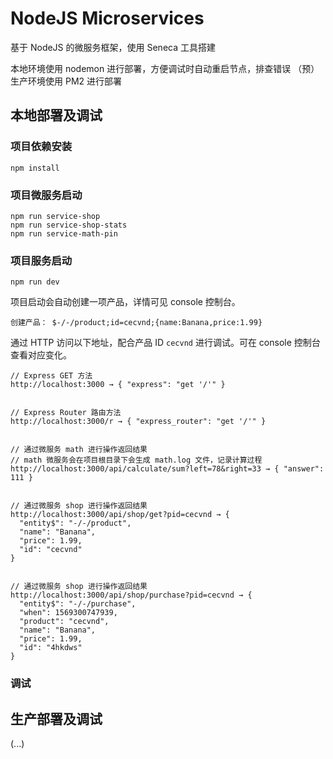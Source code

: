# NodeJS Microservices
基于 NodeJS 的微服务框架，使用 Seneca 工具搭建  

本地环境使用 nodemon 进行部署，方便调试时自动重启节点，排查错误
（预）生产环境使用 PM2 进行部署

## 本地部署及调试

### 项目依赖安装
```
npm install
```

### 项目微服务启动
```
npm run service-shop
npm run service-shop-stats
npm run service-math-pin
```

### 项目服务启动
```
npm run dev
```
项目启动会自动创建一项产品，详情可见 console 控制台。

```
创建产品： $-/-/product;id=cecvnd;{name:Banana,price:1.99}
```

通过 HTTP 访问以下地址，配合产品 ID `cecvnd` 进行调试。可在 console 控制台查看对应变化。
```
// Express GET 方法
http://localhost:3000 → { "express": "get '/'" }


// Express Router 路由方法
http://localhost:3000/r → { "express_router": "get '/'" }


// 通过微服务 math 进行操作返回结果
// math 微服务会在项目根目录下会生成 math.log 文件，记录计算过程
http://localhost:3000/api/calculate/sum?left=78&right=33 → { "answer": 111 }


// 通过微服务 shop 进行操作返回结果
http://localhost:3000/api/shop/get?pid=cecvnd → {
  "entity$": "-/-/product",
  "name": "Banana",
  "price": 1.99,
  "id": "cecvnd"
}


// 通过微服务 shop 进行操作返回结果
http://localhost:3000/api/shop/purchase?pid=cecvnd → {
  "entity$": "-/-/purchase",
  "when": 1569300747939,
  "product": "cecvnd",
  "name": "Banana",
  "price": 1.99,
  "id": "4hkdws"
}

```

### 调试


## 生产部署及调试
(...)

